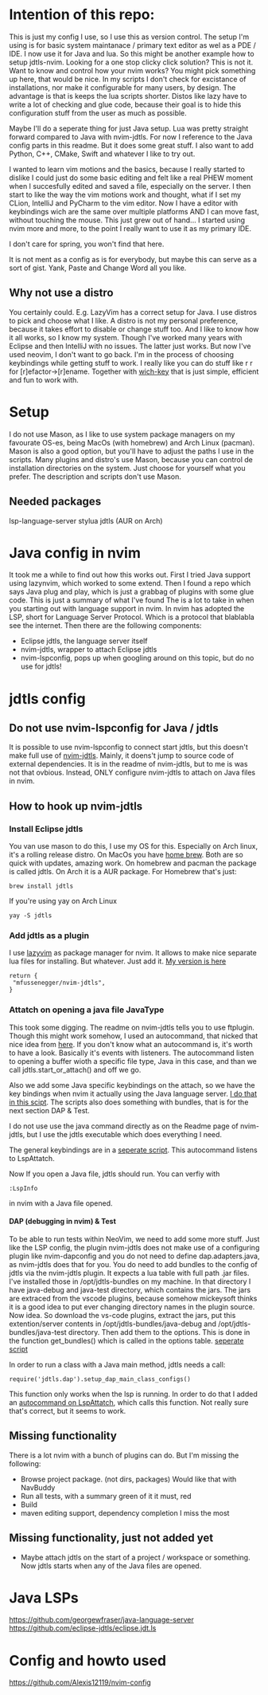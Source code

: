 # Intention of this repo:

This is just my config I use, so I use this as version control. The setup I'm using is for basic system maintanace / primary text editor as wel as a PDE / IDE. I now use it for Java and lua. So this might be another example how to setup jdtls-nvim. Looking for a one stop clicky click solution? This is not it. Want to know and control how your nvim works? You might pick something up here, that would be nice. In my scripts I don't check for excistance of installations, nor make it configurable for many users, by design. The advantage is that is keeps the lua scripts shorter. Distos like lazy have to write a lot of checking and glue code, because their goal is to hide this configuration stuff from the user as much as possible.

Maybe I'll do a seperate thing for just Java setup. Lua was pretty straight forward compared to Java with nvim-jdtls. For now I reference to the Java config parts in this readme. But it does some great stuff. I also want to add Python, C++, CMake, Swift and whatever I like to try out.

I wanted to learn vim motions and the basics, because I really started to dislike I could just do some basic editing and
felt like a real PHEW moment when I succesfully edited and saved a file, especially on the server. I then start to like the way
the vim motions work and thought, what if I set my CLion, IntelliJ and PyCharm to the vim editor. Now I have a editor with keybindings wich are the same over multiple platforms AND I can move fast, without touching the mouse. This just grew out of hand... I started using nvim more and more, to the point I really want to use it as my primary IDE.

I don't care for spring, you won't find that here.

It is not ment as a config as is for everybody, but maybe this can serve as a sort of gist. Yank, Paste and Change Word all you like.

## Why not use a distro
You certainly could. E.g. LazyVim has a correct setup for Java. I use distros to pick and choose what I like. A distro is not my personal preference, because it takes effort to disable or change stuff too. And I like to know how it all works, so I know my system. Though I've worked many years with Eclipse and then IntelliJ with no issues. The latter just works. But now I've used neovim, I don't want to go back. I'm in the process of choosing keybindings while getting stuff to work. I really like you can do stuff like <leader> r r for [r]efactor->[r]ename. Together with [wich-key](https://github.com/folke/which-key.nvim) that is just simple, efficient and fun to work with.

# Setup
I do not use Mason, as I like to use system package managers on my favourate OS-es, being MacOs (with homebrew) and Arch Linux (pacman). Mason is also a good option, but you'll have to adjust the paths I use in the scripts. Many plugins and distro's use Mason, because you can control de installation directories on the system. Just choose for yourself what you prefer. The description and scripts don't use Mason.

## Needed packages
lsp-language-server
stylua
jdtls (AUR on Arch)

# Java config in nvim
It took me a while to find out how this works out. First I tried Java support using lazynvim, which worked to some extend. Then I found a repo which says Java plug and play, which is just a grabbag of plugins with some glue code.
This is just a summary of what I've found
The is a lot to take in when you starting out with language support in nvim. In nvim has adopted the LSP, short for Language Server Protocol. Which is a protocol that blablabla see the internet. Then there are the following components:
- Eclipse jdtls, the language server itself
- nvim-jdtls, wrapper to attach Eclipse jdtls 
- nvim-lspconfig, pops up when googling around on this topic, but do no use for jdtls!

# jdtls config
## Do not use nvim-lspconfig for Java / jdtls
It is possible to use nvim-lspconfig to connect start jdtls, but this doesn't make full use of [nvim-jdtls](https://github.com/mfussenegger/nvim-jdtls). Mainly, it doens't jump to source code of external dependencies. It is in the readme of nvim-jdtls, but to me is was not that ovbious. Instead, ONLY configure nvim-jdtls to attach on Java files in nvim.

## How to hook up nvim-jdtls
### Install Eclipse jdtls
You van use mason to do this, I use my OS for this. Especially on Arch linux, it's a rolling release distro.  On MacOs you have [home brew](https://brew.sh). Both are so quick with updates, amazing work. On homebrew and pacman the package is called jdtls. On Arch it is a AUR package. For Homebrew that's just:
```
brew install jdtls
```

If you're using yay on Arch Linux
```
yay -S jdtls
```

### Add jdtls as a plugin
I use [lazyvim](https://github.com/folke/lazy.nvim) as package manager for nvim. It allows to make nice separate lua files for installing. But whatever. Just add it. [My version is here](https://github.com/gjvanderheiden/nvim/blob/main/lua/plugins/jdtls.lua)
```
return {
 "mfussenegger/nvim-jdtls",
}
```

### Attatch on opening a java file JavaType
This took some digging. The readme on nvim-jdtls tells you to use ftplugin. Though this might work somehow, I used an autocommand, that nicked that nice idea from [here](https://github.com/Alexis12119/nvim-config). If you don't know what an autocommand is, it's worth to have a look. Basically it's events with listeners. The autocommand listen to opening a buffer wioth a specific file type, Java in this case, and than we call jdtls.start_or_attach() and off we go. 

Also we add some Java specific keybindings on the attach, so we have the key bindings when nvim it actually using the Java language server.
[I do that in this scipt](https://github.com/gjvanderheiden/nvim/blob/main/lua/config/autocommands/jdtls.lua). The scripts also does something with bundles, that is for the next section DAP & Test.

I do not use use the java command directly as on the Readme page of nvim-jdtls, but I use the jdtls executable which does everything I need.

The general keybindings are in a [seperate script](https://github.com/gjvanderheiden/nvim/blob/main/lua/config/autocommands/lsp-keymaps.lua). This autocommand listens to LspAttatch.

Now If you open a Java file, jdtls should run. You can verfiy with
```
:LspInfo
```
in nvim with a Java file opened.

#### DAP (debugging in nvim)  & Test
To be able to run tests within NeoVim, we need to add some more stuff. Just like the LSP config, the plugin nvim-jdtls does not make use of a configuring plugin like nvim-dapconfig and you do not need to define dap.adapters.java, as nvim-jdtls does that for you. You do need to add bundles to the config of jdtls via the nvim-jdtls plugin. It expects a lua table with full path .jar files. I've installed those in /opt/jdtls-bundles on my machine. In that directory I have java-debug and java-test directory, which contains the jars. The jars are extraced from the vscode plugins, because somehow mickeysoft thinks it is a good idea to put ever changing directory names in the plugin source. Now idea. So download the vs-code plugins, extract the jars, put this extention/server contents in /opt/jdtls-bundles/java-debug and /opt/jdtls-bundles/java-test directory. Then add them to the options.
This is done in the function get_bundles() which is called in the options table. [seperate script](https://github.com/gjvanderheiden/nvim/blob/main/lua/config/autocommands/jdtls.lua)

In order to run a class with a Java main method, jdtls needs a call:
```
require('jdtls.dap').setup_dap_main_class_configs()
```

This function only works when the lsp is running. In order to do that I added an [autocommand on LspAttatch](https://github.com/gjvanderheiden/nvim/blob/main/lua/config/autocommands/lsp-jdtls-dap.lua), which calls this function. Not really sure that's correct, but it seems to work.

## Missing functionality
There is a lot nvim with a bunch of plugins can do. But I'm missing the following:
- Browse project package. (not dirs, packages) Would like that with NavBuddy
- Run all tests, with a summary green of it it must, red
- Build
- maven editing support, dependency completion I miss the most
## Missing functionality, just not added yet
- Maybe attach jdtls on the start of a project / workspace or something. Now jdtls starts when any of the Java files are opened. 

# Java LSPs
https://github.com/georgewfraser/java-language-server
https://github.com/eclipse-jdtls/eclipse.jdt.ls

# Config and howto used
https://github.com/Alexis12119/nvim-config

